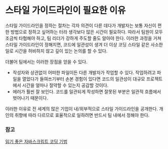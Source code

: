 # 스타일 가이드라인이 필요한 이유

스타일 가이드라인을 정하는 절차는 각자 의견이 다른 데다가 개발자는 보통 자신이 편한 방법으로 정하고 싶어하는 터라 생각보다 많은 시간이 필요하다. 따라서 팀원이 모두 조금씩 타협해야 하고, 팀 리더가 강하게 주도할 줄도 알아야 한다. 이러한 과정을 거쳐 스타일 가이드라인이 정해지면, 코드에 일관성이 생겨 더 이상 코딩 스타일 같은 사소한 일로 시간을 허비하지 않고 깊이 있는 논의를 할 수 있다.

더불어 팀에서는 이러한 장점을 얻을 수 있다.

- 작성자와 상관없이 어떠한 파일이든 다른 개발자가 작업할 수 있다. 작업하려고 파일을 열었다가 들여쓰기부터 손본 경험이 있다면 코드의 일관성이 대규모 프로젝트에서 시간을 얼마나 절약할 수 있는지 공감할 것이다.
- 에러가 훨씬 잘 보인다. 코드를 일관되게 작성하면 잘못된 부분은 일관적 흐름에서 벗어나기 때문이다.

이러한 이유로 전 세계의 많은 기업이 내/외부적으로 스타일 가이드라인을 공개한다. 개인의 취향에 따라 다르므로 효율적으로 일하려면 반드시 팀 내에서 정해야 한다.

### 참고

[읽기 좋은 자바스크립트 코딩 기법](https://www.yes24.com/Product/Goods/8207708)
